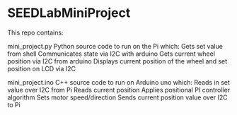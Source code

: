 # SEEDLabMiniProject

This repo contains:

mini_project.py
    Python source code to run on the Pi which:
        Gets set value from shell
        Communicates state via I2C with arduino
        Gets current wheel position via I2C from arduino
        Displays current position of the wheel and set position on LCD via I2C
        
mini_project.ino
    C++ source code to run on Arduino uno which: 
        Reads in set value over I2C from Pi
        Reads current position
        Applies positional PI controller algorithm
        Sets motor speed/direction
        Sends current position value over I2C to Pi

